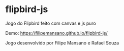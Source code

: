# flipbird-js
Jogo do Flipbird feito com canvas e js puro

Demo: https://filipemansano.github.io/flipbird-js/

Jogo desenvolvido por Filipe Mansano e Rafael Souza

